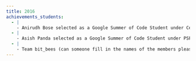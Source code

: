 ```yaml
---
title: 2016
achievements_students:
  - |
    - Anirudh Bose selected as a Google Summer of Code Student under Ceph
  - |
    - Asish Panda selected as a Google Summer of Code Student under PSF
  - |
    - Team bit_bees (can someone fill in the names of the members please) qualify for ACM ICPC Kharagpur regionals
---
```

